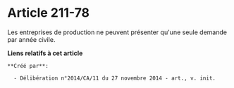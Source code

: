# Article 211-78

Les entreprises de production ne peuvent présenter qu'une seule demande par année civile.

**Liens relatifs à cet article**

	**Créé par**:

	  - Délibération n°2014/CA/11 du 27 novembre 2014 - art., v. init.
